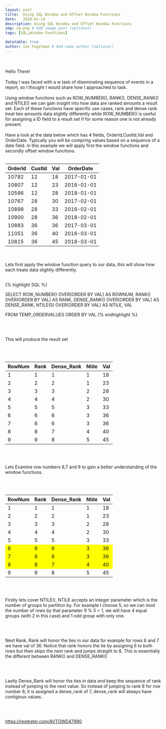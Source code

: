 ```yaml
---
layout: post
title:  Using SQL Window and Offset Window Functions
date:   2020-01-14
description: Using SQL Window and Offset Window Functions
img: sq.png # Add image post (optional)
tags: [SQL,Window Functions]

datatable: true
author: Ian Fogelman # Add name author (optional)
---
```

<br>
<br>
Hello There!
<br>
<br>
Today I was faced with a w task of diseminating sequence of events in a report, so I thought I would share how I approached to task.
<br>
<br>
Using window functions such as ROW_NUMBER(), RANK(), DENSE_RANK() and NTILE() we can gain insight into how data are ranked amounts a result set. Each of these functions have specific use cases, rank and dense rank treat ties amounts data slightly differently while ROW_NUMBER() is useful for assigning a ID field to a result set if for some reason one is not already present.

<br>
<br>
Have a look at the data below which has 4 fields, OrderId,CustId,Val and OrderDate. Typically you will be compring values based on a sequence of a date field. In this example we will apply first the window functions and secondly offset window functions.

<br>
<br>

  <div class="container-fluid">
    <table class="datatable table table-hover table-bordered">
      <thead>
        <tr>
          <th>OrderId</th>
          <th>CustId</th>
          <th>Val</th>
          <th>OrderDate</th>
        </tr>
      </thead>
      <tfoot>
      </tfoot>
      <tbody>
        <tr>
          <td>10782</td>
          <td>12</td>
          <td>18</td>
          <td>2017-01-01</td>
        </tr>
		    <tr>
          <td>10807</td>
          <td>12</td>
          <td>23</td>
          <td>2016-01-01</td>
        </tr>
        <tr>
          <td>10586</td>
          <td>12</td>
          <td>28</td>
          <td>2018-01-01</td>
        </tr>
        <tr>
          <td>10767</td>
          <td>28</td>
          <td>30</td>
          <td>2017-02-01</td>
        </tr>
        <tr>
          <td>10898</td>
          <td>28</td>
          <td>33</td>
          <td>2016-02-01</td>
        </tr>
        <tr>
          <td>10900</td>
          <td>28</td>
          <td>36</td>
          <td>2018-02-01</td>
        </tr>
        <tr>
          <td>10883</td>
          <td>36</td>
          <td>36</td>
          <td>2017-03-01</td>
        </tr>
        <tr>
          <td>11051</td>
          <td>36</td>
          <td>40</td>
          <td>2016-03-01</td>
        </tr>
        <tr>
          <td>10815</td>
          <td>36</td>
          <td>45</td>
          <td>2018-03-01</td>
        </tr>
      </tbody>
    </table>
  </div>

<br>
<br>
Lets first apply the window function query to our data, this will show how each treats data slightly differently.

<br>
<br>

{% highlight SQL %}

SELECT 
ROW_NUMBER() OVER(ORDER BY VAL) AS ROWNUM,
RANK() OVER(ORDER BY VAL) AS RANK,
DENSE_RANK() OVER(ORDER BY VAL) AS DENSE_RANK,
NTILE(5) OVER(ORDER BY VAL) AS NTILE,
VAL

FROM TEMP_ORDERVALUES
ORDER BY VAL
{% endhighlight %}

<br>
<br>

This will produce the result set

<br>
<br>

<div class="container-fluid">
    <table class="datatable table table-hover table-bordered">
      <thead>
        <tr>
          <th>RowNum</th>
          <th>Rank</th>
          <th>Dense_Rank</th>
          <th>Ntile</th>
	  <th>Val</th>
        </tr>
      </thead>
      <tfoot>
      </tfoot>
      <tbody>
        <tr>
          <td>1</td>
          <td>1</td>
          <td>1</td>
          <td>1</td>
	  <td>18</td>
        </tr>
	<tr>
          <td>2</td>
          <td>2</td>
          <td>2</td>
          <td>1</td>
	  <td>23</td>
        </tr>
	<tr>
          <td>3</td>
          <td>3</td>
          <td>3</td>
          <td>2</td>
	  <td>28</td>
        </tr>
	<tr>
          <td>4</td>
          <td>4</td>
          <td>4</td>
          <td>2</td>
	  <td>30</td>
        </tr>
	<tr>
          <td>5</td>
          <td>5</td>
          <td>5</td>
          <td>3</td>
	  <td>33</td>
        </tr>
	<tr>
          <td>6</td>
          <td>6</td>
          <td>6</td>
          <td>3</td>
	  <td>36</td>
        </tr>
	<tr>
          <td>7</td>
          <td>6</td>
          <td>6</td>
          <td>3</td>
	  <td>36</td>
        </tr>
	<tr>
          <td>8</td>
          <td>8</td>
          <td>7</td>
          <td>4</td>
	  <td>40</td>
        </tr>
	<tr>
          <td>9</td>
          <td>9</td>
          <td>8</td>
          <td>5</td>
	  <td>45</td>
        </tr>
      </tbody>
    </table>
  </div>

<br>
<br>


Lets Examine row numbers 6,7 and 8 to gain a better understanding of the window functions.

<br>
<br>


<div class="container-fluid">
    <table class="datatable table table-hover table-bordered">
      <thead>
        <tr>
          <th>RowNum</th>
          <th>Rank</th>
          <th>Dense_Rank</th>
          <th>Ntile</th>
	  <th>Val</th>
        </tr>
      </thead>
      <tfoot>
      </tfoot>
      <tbody>
        <tr>
          <td>1</td>
          <td>1</td>
          <td>1</td>
          <td>1</td>
	  <td>18</td>
        </tr>
	<tr>
          <td>2</td>
          <td>2</td>
          <td>2</td>
          <td>1</td>
	  <td>23</td>
        </tr>
	<tr>
          <td>3</td>
          <td>3</td>
          <td>3</td>
          <td>2</td>
	  <td>28</td>
        </tr>
	<tr>
          <td>4</td>
          <td>4</td>
          <td>4</td>
          <td>2</td>
	  <td>30</td>
        </tr>
	<tr>
          <td>5</td>
          <td>5</td>
          <td>5</td>
          <td>3</td>
	  <td>33</td>
        </tr>
	<tr style="background-color:yellow;">
          <td>6</td>
          <td>6</td>
          <td>6</td>
          <td>3</td>
	  <td>36</td>
        </tr>
	<tr style="background-color:yellow;">
          <td>7</td>
          <td>6</td>
          <td>6</td>
          <td>3</td>
	  <td>36</td>
        </tr>
	<tr style="background-color:yellow;">
          <td>8</td>
          <td>8</td>
          <td>7</td>
          <td>4</td>
	  <td>40</td>
        </tr>
	<tr>
          <td>9</td>
          <td>9</td>
          <td>8</td>
          <td>5</td>
	  <td>45</td>
        </tr>
      </tbody>
    </table>
  </div>

<br>
<br>

Firstly lets cover NTILE(), NTILE accepts an integer parameter which is the number of groups to partition by. For example I choose 5, so we can mod the number of rows by that parameter 9 % 5 = 1, we will have 4 equal groups (with 2 in this case) and 1 odd group with only one.

<br>
<br>

Next Rank, Rank will honor the ties in our data for example for rows 6 and 7 we have val of 36. Notice that rank honors the tie by assigning 6 to both rows but then skips the next rank and jumps straight to 8. This is essentially the different between RANK() and DENSE_RANK()

<br>
<br>

Lastly Dense_Rank will honor the ties in data and keep the sequence of rank instead of jumping to the next value. So instead of jumping to rank 8 for row number 8, it is assigned a dense_rank of 7, dense_rank will always have contigious values.

<br>
<br>


https://rextester.com/AVTOWD47990
